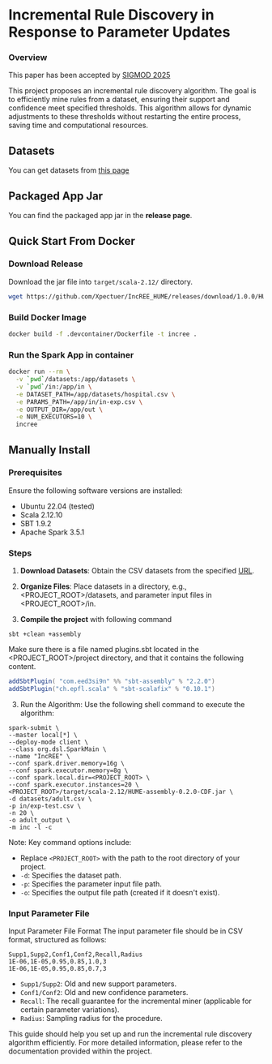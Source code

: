 # Incremental Rule Discovery in Response to Parameter Updates

### Overview
This paper has been accepted by [SIGMOD 2025](https://2025.sigmod.org/index.shtml)

This project proposes an incremental rule discovery algorithm. The goal is to efficiently mine rules from a dataset, ensuring their support and confidence meet specified thresholds. This algorithm allows for dynamic adjustments to these thresholds without restarting the entire process, saving time and computational resources.


## Datasets
You can get datasets from [this page](https://drive.google.com/drive/folders/1-3xQp0xTlJBgX0noblIKO5mDY8W7Y3vZ?usp=drive_link)

## Packaged App Jar 
You can find the packaged app jar in the **release page**.

## Quick Start From Docker
### Download Release
Download the jar file into `target/scala-2.12/` directory.
```bash
wget https://github.com/Xpectuer/IncREE_HUME/releases/download/1.0.0/HUME-assembly-0.2.0-CDF.jar
```
### Build Docker Image 
```bash 
docker build -f .devcontainer/Dockerfile -t incree .
```
### Run the Spark App in container

```bash
docker run --rm \
  -v `pwd`/datasets:/app/datasets \
  -v `pwd`/in:/app/in \
  -e DATASET_PATH=/app/datasets/hospital.csv \
  -e PARAMS_PATH=/app/in/in-exp.csv \
  -e OUTPUT_DIR=/app/out \
  -e NUM_EXECUTORS=10 \
  incree
```

## Manually Install
### Prerequisites
Ensure the following software versions are installed:
 
- Ubuntu 22.04 (tested)
- Scala 2.12.10
- SBT 1.9.2
- Apache Spark 3.5.1

### Steps
1. **Download Datasets**: Obtain the CSV datasets from the specified [URL](https://drive.google.com/drive/folders/1-3xQp0xTlJBgX0noblIKO5mDY8W7Y3vZ?usp=drive_link).

2. **Organize Files**: Place datasets in a directory, e.g., <PROJECT_ROOT>/datasets, and parameter input files in <PROJECT_ROOT>/in.
3. **Compile the project** with following command
```shell
sbt +clean +assembly
```
Make sure there is a file named plugins.sbt located in the <PROJECT_ROOT>/project directory, and that it contains the following content.
```sbt
addSbtPlugin( "com.eed3si9n" %% "sbt-assembly" % "2.2.0")
addSbtPlugin("ch.epfl.scala" % "sbt-scalafix" % "0.10.1")
```

3. Run the Algorithm: Use the following shell command to execute the algorithm:


```shell
spark-submit \
--master local[*] \
--deploy-mode client \
--class org.dsl.SparkMain \
--name "IncREE" \
--conf spark.driver.memory=16g \
--conf spark.executor.memory=8g \
--conf spark.local.dir=<PROJECT_ROOT> \
--conf spark.executor.instances=20 \
<PROJECT_ROOT>/target/scala-2.12/HUME-assembly-0.2.0-CDF.jar \
-d datasets/adult.csv \
-p in/exp-test.csv \
-n 20 \
-o adult_output \
-m inc -l -c
```

Note: Key command options include:
- Replace `<PROJECT_ROOT>` with the path to the root directory of your project.
- `-d`: Specifies the dataset path.
- `-p`: Specifies the parameter input file path.
- `-o`: Specifies the output file path (created if it doesn't exist).



### Input Parameter File 

Input Parameter File Format
The input parameter file should be in CSV format, structured as follows:

```csv
Supp1,Supp2,Conf1,Conf2,Recall,Radius
1E-06,1E-05,0.95,0.85,1.0,3
1E-06,1E-05,0.95,0.85,0.7,3
```

- `Supp1/Supp2`: Old and new support parameters.
- `Conf1/Conf2`: Old and new confidence parameters.
- `Recall`: The recall guarantee for the incremental miner (applicable for certain parameter variations).
- `Radius`: Sampling radius for the procedure.

This guide should help you set up and run the incremental rule discovery algorithm efficiently. For more detailed information, please refer to the documentation provided within the project.


